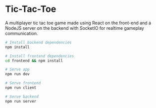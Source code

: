 # Tic-Tac-Toe

A multiplayer tic tac toe game made using React on the front-end and a NodeJS server on the backend with SocketIO for realtime gameplay communication.

```bash
# Install backend dependencies
npm install

# Install frontend dependencies
cd frontend && npm install

# Serve app
npm run dev

# Serve frontend
npm run client

# Serve backend
npm run server

```
